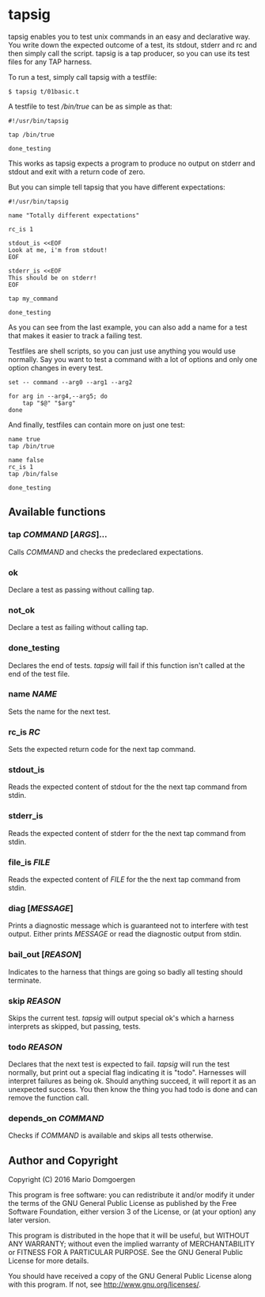 # tapsig

tapsig enables you to test unix commands in an easy and declarative way. You
write down the expected outcome of a test, its stdout, stderr and rc and then
simply call the script. tapsig is a tap producer, so you can use its test files
for any TAP harness.

To run a test, simply call tapsig with a testfile:

```
$ tapsig t/01basic.t
```

A testfile to test _/bin/true_ can be as simple as that:

```
#!/usr/bin/tapsig

tap /bin/true

done_testing
```

This works as tapsig expects a program to produce no output on stderr
and stdout and exit with a return code of zero.

But you can simple tell tapsig that you have different expectations:

```
#!/usr/bin/tapsig

name "Totally different expectations"

rc_is 1

stdout_is <<EOF
Look at me, i'm from stdout!
EOF

stderr_is <<EOF
This should be on stderr!
EOF

tap my_command

done_testing
```

As you can see from the last example, you can also add a name for a test that
makes it easier to track a failing test.

Testfiles are shell scripts, so you can just use anything you would use
normally. Say you  want to test a command with a lot of options and only
one option changes in every test.

```
set -- command --arg0 --arg1 --arg2

for arg in --arg4,--arg5; do
	tap "$@" "$arg"
done
```

And finally, testfiles can contain more on just one test:

```
name true
tap /bin/true

name false
rc_is 1
tap /bin/false

done_testing
```

## Available functions

### tap _COMMAND_ [_ARGS_]...

Calls _COMMAND_ and checks the predeclared expectations.

### ok

Declare a test as passing without calling tap.

### not_ok

Declare a test as failing without calling tap.

### done\_testing

Declares the end of tests. _tapsig_ will fail if this function isn't
called at the end of the test file.

### name _NAME_

Sets the name for the next test.

### rc\_is _RC_

Sets the expected return code for the next tap command.

### stdout\_is

Reads the expected content of stdout for the the next tap command
from stdin.

### stderr\_is

Reads the expected content of stderr for the the next tap command
from stdin.

### file\_is _FILE_

Reads the expected content of _FILE_ for the the next tap command
from stdin.

### diag [_MESSAGE_]

Prints a diagnostic message which is guaranteed not to interfere with test
output. Either prints _MESSAGE_ or read the diagnostic output from stdin.

### bail\_out [_REASON_]

Indicates to the harness that things are going so badly all testing should terminate.

### skip _REASON_

Skips the current test. _tapsig_ will output special ok's which a harness
interprets as skipped, but passing, tests.

### todo _REASON_

Declares that the next test is expected to fail. _tapsig_ will
run the test normally, but print out a special flag indicating it is
"todo". Harnesses will interpret failures as being ok.  Should anything
succeed, it will report it as an unexpected success.  You then know the
thing you had todo is done and can remove the function call.

### depends\_on _COMMAND_

Checks if _COMMAND_ is available and skips all tests otherwise.

## Author and Copyright

Copyright (C) 2016 Mario Domgoergen

This program is free software: you can redistribute it and/or modify
it under the terms of the GNU General Public License as published by
the Free Software Foundation, either version 3 of the License, or
(at your option) any later version.

This program is distributed in the hope that it will be useful,
but WITHOUT ANY WARRANTY; without even the implied warranty of
MERCHANTABILITY or FITNESS FOR A PARTICULAR PURPOSE.  See the
GNU General Public License for more details.

You should have received a copy of the GNU General Public License
along with this program.  If not, see http://www.gnu.org/licenses/.
